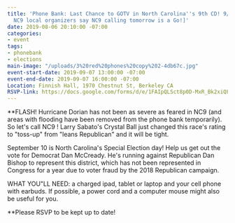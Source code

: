 ```yaml
---
title: 'Phone Bank: Last Chance to GOTV in North Carolina''s 9th CD! 9/7 [update -
  NC9 local organizers say NC9 calling tomorrow is a Go!]'
date: 2019-08-06 20:10:00 -07:00
categories:
- event
tags:
- phonebank
- elections
main-image: "/uploads/3%20red%20phones%20copy%202-4db67c.jpg"
event-start-date: 2019-09-07 13:00:00 -07:00
event-end-date: 2019-09-07 16:00:00 -07:00
Location: Finnish Hall, 1970 Chestnut St, Berkeley CA
RSVP-link: https://docs.google.com/forms/d/e/1FAIpQLSct8p0D-MxR_Bk2xiQFDvVsfTYpQv6u0-32WeEQbsoOLkC2EQ/viewform
---
```


\*\*FLASH! Hurricane Dorian has not been as severe as feared in NC9 (and areas with flooding have been removed from the phone bank temporarily). So let's call NC9 ! Larry Sabato's Crystal Ball just changed this race's rating to "toss-up" from "leans Republican" and it will be tight.

September 10 is North Carolina's Special Election day! Help us  get out the vote for Democrat Dan McCready.  He's running against Republican Dan Bishop to represent this district, which has not been represented in Congress for a year due to voter fraud by the 2018 Republican campaign.

WHAT YOU"LL NEED: a charged ipad, tablet or laptop and your cell phone with earbuds.  If possible, a power cord and a computer mouse might also be useful for you.

\*\*Please RSVP to be kept up to date!